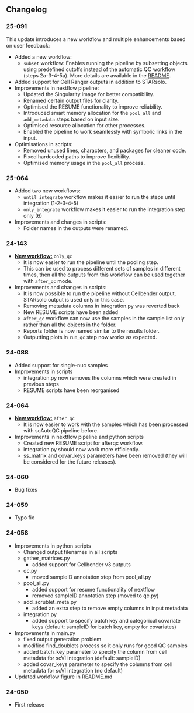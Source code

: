 ## Changelog

### 25-091
This update introduces a new workflow and multiple enhancements based on user feedback:

* Added a new workflow:
  * `subset` workflow: Enables running the pipeline by subsetting objects using predefined cutoffs instead of the automatic QC workflow (steps 2a-3-4-5a). More details are available in the [README](README.md#Different-steps-for-`subset`-mode).
* Added support for Cell Ranger outputs in addition to STARsolo.
* Improvements in nextflow pipeline:
  * Updated the Singularity image for better compatibility.
  * Renamed certain output files for clarity.
  * Optimised the RESUME functionality to improve reliability.
  * Introduced smart memory allocation for the `pool_all` and `add_metadata` steps based on input size.
  * Optimised resource allocation for other processes.
  * Enabled the pipeline to work seamlessly with symbolic links in the input.
* Optimisations in scripts:
  * Removed unused lines, characters, and packages for cleaner code.
  * Fixed hardcoded paths to improve flexibility.
  * Optimised memory usage in the `pool_all` process.

### 25-064
* Added two new workflows:
  * `until_integrate` workflow makes it easier to run the steps until integration (1-2-3-4-5)
  * `only_integrate` workflow makes it easier to run the integration step only (6)
* Improvements and changes in scripts:
  * Folder names in the outputs were renamed.

### 24-143
* <ins>**New workflow:**</ins> `only_qc`
  * It is now easier to run the pipeline until the pooling step. 
  * This can be used to process different sets of samples in different times, then all the outputs from this workflow  can be used together with `after_qc` mode.
* Improvements and changes in scripts:
  * It is now possible to run the pipeline without Cellbender output, STARsolo output is used only in this case.
  * Removing metadata columns in integration.py was reverted back
  * New RESUME scripts have been added
  * `after_qc` workflow can now use the samples in the sample list only rather than all the objects in the folder.
  * Reports folder is now named similar to the results folder.
  * Outputting plots in `run_qc` step now works as expected.

### 24-088
* Added support for single-nuc samples
* Improvements in scripts
  * integration.py now removes the columns which were created in previous steps
  * RESUME scripts have been reorganised

### 24-064
* <ins>**New workflow:**</ins> `after_qc`
  * It is now easier to work with the samples which has been processed with scAutoQC pipeline before. 
* Improvements in nextflow pipeline and python scripts
  * Created new RESUME script for afterqc workflow.
  * integration.py should now work more efficiently.
  * ss_matrix and covar_keys parameters have been removed (they will be considered for the future releases). 

### 24-060
* Bug fixes

### 24-059
* Typo fix

### 24-058
* Improvements in python scripts
  * Changed output filenames in all scripts
  * gather_matrices.py
    - added support for Cellbender v3 outputs
  * qc.py
    - moved sampleID annotation step from pool_all.py
  * pool_all.py
    - added support for resume functionality of nextflow
    - removed sampleID annotation step (moved to qc.py)
  * add_scrublet_meta.py
    - added an extra step to remove empty columns in input metadata
  * integration.py
    - added support to specify batch key and categorical covariate keys (default: sampleID for batch key, empty for covariates)
* Improvements in main.py
  * fixed output generation problem
  * modified find_doublets process so it only runs for good QC samples
  * added batch_key parameter to specify the column from cell metadata for scVI integration (default: sampleID)
  * added covar_keys parameter to specify the columns from cell metadata for scVI integration (no default)
* Updated workflow figure in README.md

### 24-050
* First release